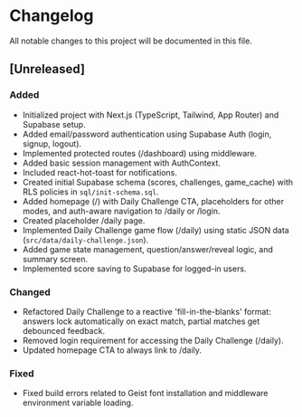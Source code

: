 # Changelog

All notable changes to this project will be documented in this file.

## [Unreleased]

### Added
- Initialized project with Next.js (TypeScript, Tailwind, App Router) and Supabase setup.
- Added email/password authentication using Supabase Auth (login, signup, logout).
- Implemented protected routes (/dashboard) using middleware.
- Added basic session management with AuthContext.
- Included react-hot-toast for notifications.
- Created initial Supabase schema (scores, challenges, game_cache) with RLS policies in `sql/init-schema.sql`.
- Added homepage (/) with Daily Challenge CTA, placeholders for other modes, and auth-aware navigation to /daily or /login.
- Created placeholder /daily page.
- Implemented Daily Challenge game flow (/daily) using static JSON data (`src/data/daily-challenge.json`).
- Added game state management, question/answer/reveal logic, and summary screen.
- Implemented score saving to Supabase for logged-in users.

### Changed
- Refactored Daily Challenge to a reactive 'fill-in-the-blanks' format: answers lock automatically on exact match, partial matches get debounced feedback.
- Removed login requirement for accessing the Daily Challenge (/daily).
- Updated homepage CTA to always link to /daily.

### Fixed
- Fixed build errors related to Geist font installation and middleware environment variable loading. 